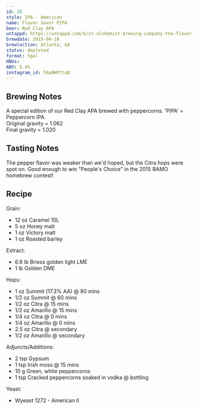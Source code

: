 ```yaml
---
id: 28
style: IPA - American
name: Flavor Savor PIPA
beer: Red Clay APA
untappd: https://untappd.com/b/st-alchemist-brewing-company-the-flavor-savor-pipa/1085855
brewdate: 2015-04-18
brewloction: Atlanta, GA
status: depleted
format: 5gal
HBUs:
ABV: 5.4%
instagram_id: 5XwNHPttq8
---
```



## Brewing Notes  
A special edition of our Red Clay APA brewed with peppercorns. 'PIPA' = Peppercorn IPA.  
Original gravity = 1.062  
Final gravity = 1.020

## Tasting Notes
The pepper flavor was weaker than we'd hoped, but the Citra hops were spot on. Good enough to win "People's Choice" in the 2015 BAMO homebrew contest!

## Recipe
Grain:

  + 12 oz Caramel 10L
  + 5 oz Honey malt
  + 1 oz Victory malt
  + 1 oz Roasted barley

Extract:

  + 6.6 lb Briess golden light LME
  + 1 lb Golden DME

Hops:

  + 1 oz Summit (17.3% AA) @ 80 mins
  + 1/2 oz Summit @ 60 mins
  + 1/2 oz Citra @ 15 mins
  + 1/2 oz Amarillo @ 15 mins
  + 1/4 oz Citra @ 0 mins
  + 1/4 oz Amarillo @ 0 mins
  + 2.5 oz Citra @ secondary
  + 1/2 oz Amarillo @ secondary

Adjuncts/Additions:

  + 2 tsp Gypsum
  + 1 tsp Irish moss @ 15 mins
  + 10 g Green, white peppercorns
  + 1 tsp Cracked peppercorns soaked in vodka @ bottling

Yeast:

+ Wyeast 1272 - American II
